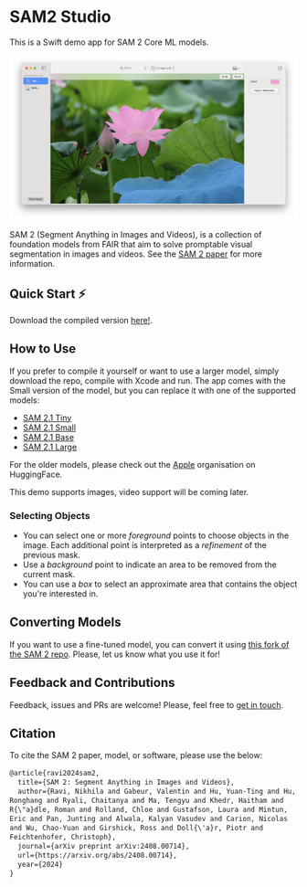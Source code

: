 # SAM2 Studio

This is a Swift demo app for SAM 2 Core ML models.

![UI Screenshot](screenshot.png)

SAM 2 (Segment Anything in Images and Videos), is a collection of foundation models from FAIR that aim to solve promptable visual segmentation in images and videos. See the [SAM 2 paper](https://arxiv.org/abs/2408.00714) for more information.

## Quick Start ⚡️

Download the compiled version [here!](https://huggingface.co/coreml-projects/sam-2-studio).

## How to Use

If you prefer to compile it yourself or want to use a larger model, simply download the repo, compile with Xcode and run. 
The app comes with the Small version of the model, but you can replace it with one of the supported models:

- [SAM 2.1 Tiny](https://huggingface.co/apple/coreml-sam2.1-tiny)
- [SAM 2.1 Small](https://huggingface.co/apple/coreml-sam2.1-small)
- [SAM 2.1 Base](https://huggingface.co/apple/coreml-sam2.1-baseplus)
- [SAM 2.1 Large](https://huggingface.co/apple/coreml-sam2.1-large)

For the older models, please check out the [Apple](https://huggingface.co/apple) organisation on HuggingFace.

This demo supports images, video support will be coming later.

### Selecting Objects

- You can select one or more _foreground_ points to choose objects in the image. Each additional point is interpreted as a _refinement_ of the previous mask.
- Use a _background_ point to indicate an area to be removed from the current mask.
- You can use a _box_ to select an approximate area that contains the object you're interested in.

## Converting Models

If you want to use a fine-tuned model, you can convert it using [this fork of the SAM 2 repo](https://github.com/huggingface/segment-anything-2/tree/coreml-conversion). Please, let us know what you use it for!

## Feedback and Contributions

Feedback, issues and PRs are welcome! Please, feel free to [get in touch](https://github.com/huggingface/sam2-swiftui/issues/new).

## Citation

To cite the SAM 2 paper, model, or software, please use the below:

```
@article{ravi2024sam2,
  title={SAM 2: Segment Anything in Images and Videos},
  author={Ravi, Nikhila and Gabeur, Valentin and Hu, Yuan-Ting and Hu, Ronghang and Ryali, Chaitanya and Ma, Tengyu and Khedr, Haitham and R{\"a}dle, Roman and Rolland, Chloe and Gustafson, Laura and Mintun, Eric and Pan, Junting and Alwala, Kalyan Vasudev and Carion, Nicolas and Wu, Chao-Yuan and Girshick, Ross and Doll{\'a}r, Piotr and Feichtenhofer, Christoph},
  journal={arXiv preprint arXiv:2408.00714},
  url={https://arxiv.org/abs/2408.00714},
  year={2024}
}
```



